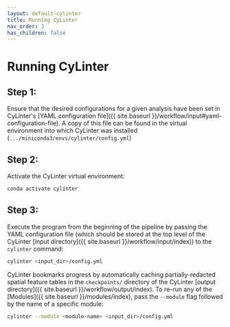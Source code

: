 ```yaml
---
layout: default-cylinter
title: Running CyLinter
nav_order: 3
has_children: false
---
```


# Running CyLinter

## Step 1:
Ensure that the desired configurations for a given analysis have been set in CyLinter's [YAML configuration file]({{ site.baseurl }}/workflow/input#yaml-configuration-file). A copy of this file can be found in the virtual environment into which CyLinter was installed (`.../miniconda3/envs/cylinter/config.yml`)

## Step 2:
Activate the CyLinter virtual environment:

``` bash
conda activate cylinter
```

## Step 3:
Execute the program from the beginning of the pipeline by passing the YAML configuration file (which should be stored at the top level of the CyLinter [input directory]({{ site.baseurl }}/workflow/input/index)) to the `cylinter` command:  

``` bash
cylinter <input_dir>/config.yml
```

CyLinter bookmarks progress by automatically caching partially-redacted spatial feature tables in the `checkpoints/` directory of the CyLinter [output directory]({{ site.baseurl }}/workflow/output/index). To re-run any of the [Modules]({{ site.baseurl }}/modules/index), pass the `--module` flag followed by the name of a specific module:

``` bash
cylinter --module <module-name> <input_dir>/config.yml
```
